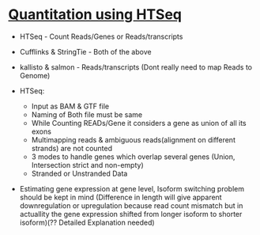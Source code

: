 # [Quantitation using HTSeq](https://www.youtube.com/watch?v=cMRNqCJ-qjs&list=PLjiXAZO27elABzLA0aHKS9chVA2TldoPF&index=7)

* HTSeq - Count Reads/Genes or Reads/transcripts
* Cufflinks & StringTie - Both of the above
* kallisto & salmon - Reads/transcripts (Dont really need to map Reads to Genome)


* HTSeq: 
    * Input as BAM & GTF file
    * Naming of Both file must be same
    * While Counting READs/Gene it considers a gene as union of all its exons
    * Multimapping reads & ambiguous reads(alignment on different strands) are not counted
    * 3 modes to handle genes which overlap several genes (Union, Intersection strict and non-empty)
    * Stranded or Unstranded Data

* Estimating gene expression at gene level, Isoform switching problem should be kept in mind (Difference in length will give apparent downregulation or upregulation because read count mismatch but in actuallity the gene expression shifted from longer isoform to shorter isoform)(?? Detailed Explanation needed)
